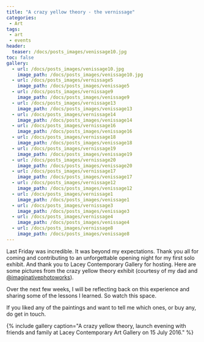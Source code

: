 ```yaml
---
title: "A crazy yellow theory - the vernissage"
categories:
 - Art
tags:
 - art
 - events
header:
  teaser: /docs/posts_images/venissage10.jpg
toc: false
gallery: 
  - url: /docs/posts_images/venissage10.jpg
    image_path: /docs/posts_images/venissage10.jpg
  - url: /docs/posts_images/vernissage5
    image_path: /docs/posts_images/venissage5
  - url: /docs/posts_images/vernissage9
    image_path: /docs/posts_images/venissage9
  - url: /docs/posts_images/vernissage13
    image_path: /docs/posts_images/venissage13
  - url: /docs/posts_images/vernissage14
    image_path: /docs/posts_images/venissage14
  - url: /docs/posts_images/vernissage16
    image_path: /docs/posts_images/venissage16
  - url: /docs/posts_images/vernissage18
    image_path: /docs/posts_images/venissage18    
  - url: /docs/posts_images/vernissage19
    image_path: /docs/posts_images/venissage19    
  - url: /docs/posts_images/vernissage20
    image_path: /docs/posts_images/venissage20
  - url: /docs/posts_images/vernissage17
    image_path: /docs/posts_images/venissage17 
  - url: /docs/posts_images/vernissage12
    image_path: /docs/posts_images/venissage12 
  - url: /docs/posts_images/vernissage1
    image_path: /docs/posts_images/venissage1
  - url: /docs/posts_images/vernissage3
    image_path: /docs/posts_images/venissage3 
  - url: /docs/posts_images/vernissage4
    image_path: /docs/posts_images/venissage4 
  - url: /docs/posts_images/vernissage8
    image_path: /docs/posts_images/venissage8      
---  
```


Last Friday was incredible. It was beyond my expectations. Thank you all for coming and contributing to an unforgettable opening night for my first solo exhibit. And thank you to Lacey Contemporary Gallery for hosting. Here are some pictures from the crazy yellow theory exhibit (courtesy of my dad and [@imaginativephotoworks](https://www.instagram.com/imaginativephotoworks/)).

Over the next few weeks, I will be reflecting back on this experience and sharing some of the lessons I learned. So watch this space.

If you liked any of the paintings and want to tell me which ones, or buy any, do get in touch.

{% include gallery caption="A crazy yellow theory, launch evening with friends and family at Lacey Contemporary Art Gallery on 15 July 2016." %}